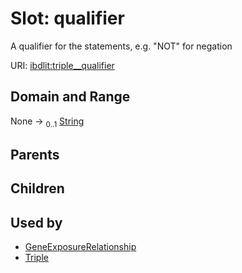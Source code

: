
# Slot: qualifier


A qualifier for the statements, e.g. "NOT" for negation

URI: [ibdlit:triple__qualifier](http://w3id.org/ontogpt/ibd_literature/triple__qualifier)


## Domain and Range

None &#8594;  <sub>0..1</sub> [String](types/String.md)

## Parents


## Children


## Used by

 * [GeneExposureRelationship](GeneExposureRelationship.md)
 * [Triple](Triple.md)
